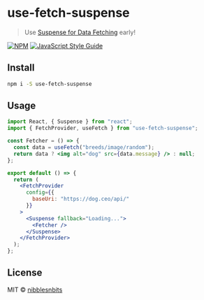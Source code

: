 # use-fetch-suspense

> Use [Suspense for Data Fetching](https://reactjs.org/docs/concurrent-mode-suspense.html) early!

[![NPM](https://img.shields.io/npm/v/use-fetch-suspense.svg)](https://www.npmjs.com/package/use-fetch-suspense) [![JavaScript Style Guide](https://img.shields.io/badge/code_style-standard-brightgreen.svg)](https://standardjs.com)

## Install

```bash
npm i -S use-fetch-suspense
```

## Usage

```jsx
import React, { Suspense } from "react";
import { FetchProvider, useFetch } from "use-fetch-suspense";

const Fetcher = () => {
  const data = useFetch("breeds/image/random");
  return data ? <img alt="dog" src={data.message} /> : null;
};

export default () => {
  return (
    <FetchProvider
      config={{
        baseUri: "https://dog.ceo/api/"
      }}
    >
      <Suspense fallback="Loading...">
        <Fetcher />
      </Suspense>
    </FetchProvider>
  );
};
```

## License

MIT © [nibblesnbits](https://github.com/nibblesnbits)
